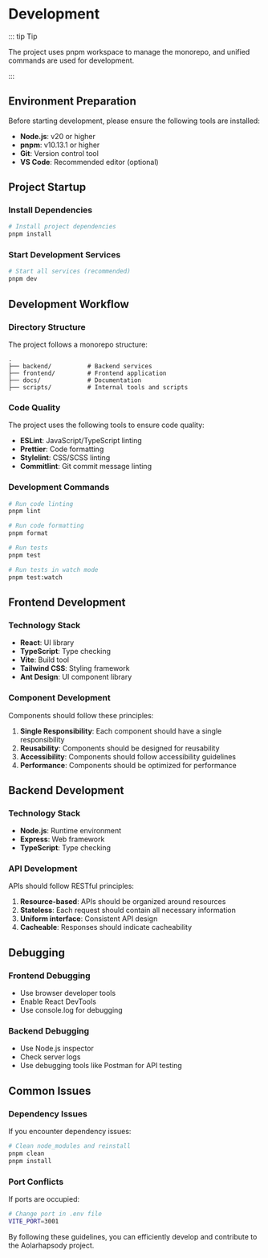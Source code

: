 # Development

::: tip Tip

The project uses pnpm workspace to manage the monorepo, and unified commands are used for development.

:::

## Environment Preparation

Before starting development, please ensure the following tools are installed:

- **Node.js**: v20 or higher
- **pnpm**: v10.13.1 or higher
- **Git**: Version control tool
- **VS Code**: Recommended editor (optional)

## Project Startup

### Install Dependencies

```bash
# Install project dependencies
pnpm install
```

### Start Development Services

```bash
# Start all services (recommended)
pnpm dev
```

## Development Workflow

### Directory Structure

The project follows a monorepo structure:

```
.
├── backend/          # Backend services
├── frontend/         # Frontend application
├── docs/             # Documentation
├── scripts/          # Internal tools and scripts
```

### Code Quality

The project uses the following tools to ensure code quality:

- **ESLint**: JavaScript/TypeScript linting
- **Prettier**: Code formatting
- **Stylelint**: CSS/SCSS linting
- **Commitlint**: Git commit message linting

### Development Commands

```bash
# Run code linting
pnpm lint

# Run code formatting
pnpm format

# Run tests
pnpm test

# Run tests in watch mode
pnpm test:watch
```

## Frontend Development

### Technology Stack

- **React**: UI library
- **TypeScript**: Type checking
- **Vite**: Build tool
- **Tailwind CSS**: Styling framework
- **Ant Design**: UI component library

### Component Development

Components should follow these principles:

1. **Single Responsibility**: Each component should have a single responsibility
2. **Reusability**: Components should be designed for reusability
3. **Accessibility**: Components should follow accessibility guidelines
4. **Performance**: Components should be optimized for performance

## Backend Development

### Technology Stack

- **Node.js**: Runtime environment
- **Express**: Web framework
- **TypeScript**: Type checking

### API Development

APIs should follow RESTful principles:

1. **Resource-based**: APIs should be organized around resources
2. **Stateless**: Each request should contain all necessary information
3. **Uniform interface**: Consistent API design
4. **Cacheable**: Responses should indicate cacheability

## Debugging

### Frontend Debugging

- Use browser developer tools
- Enable React DevTools
- Use console.log for debugging

### Backend Debugging

- Use Node.js inspector
- Check server logs
- Use debugging tools like Postman for API testing

## Common Issues

### Dependency Issues

If you encounter dependency issues:

```bash
# Clean node_modules and reinstall
pnpm clean
pnpm install
```

### Port Conflicts

If ports are occupied:

```bash
# Change port in .env file
VITE_PORT=3001
```

By following these guidelines, you can efficiently develop and contribute to the Aolarhapsody project.
